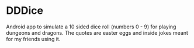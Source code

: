 # DDDice

Android app to simulate a 10 sided dice roll (numbers 0 - 9) for playing dungeons and dragons. The quotes are easter eggs and inside jokes meant for my friends using it.
